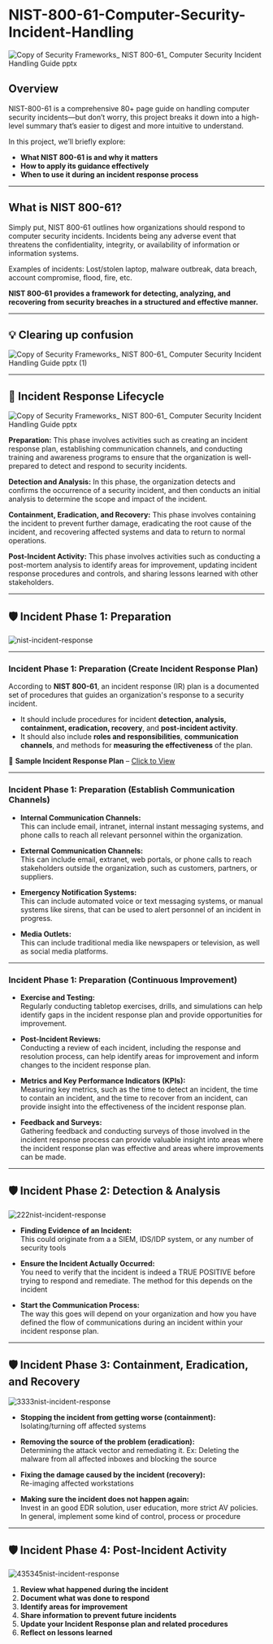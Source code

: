 # NIST-800-61-Computer-Security-Incident-Handling

![Copy of Security Frameworks_ NIST 800-61_ Computer Security Incident Handling Guide pptx](https://github.com/user-attachments/assets/8688e126-e811-4128-905b-47a32ccfbb48)

## Overview
NIST-800-61 is a comprehensive 80+ page guide on handling computer security incidents—but don’t worry, this project breaks it down into a high-level summary that’s easier to digest and more intuitive to understand.

In this project, we’ll briefly explore:
- **What NIST 800-61 is and why it matters**
- **How to apply its guidance effectively**
- **When to use it during an incident response process**

------
## What is NIST 800-61? 
Simply put, NIST 800-61 outlines how organizations should respond to computer security incidents. Incidents being any adverse event that threatens the confidentiality, integrity, or availability of information or information systems.

Examples of incidents:
Lost/stolen laptop, malware outbreak, data breach, account compromise, flood, fire, etc.

**NIST 800-61 provides a framework for detecting, analyzing, and recovering from security breaches in a structured and effective manner.**

------

## 💡 Clearing up confusion
![Copy of Security Frameworks_ NIST 800-61_ Computer Security Incident Handling Guide pptx (1)](https://github.com/user-attachments/assets/a8e7a5c6-4095-4fb8-9935-d21cf5395ced)

------
## 🔴 Incident Response Lifecycle 
![Copy of Security Frameworks_ NIST 800-61_ Computer Security Incident Handling Guide pptx](https://github.com/user-attachments/assets/ad6461b3-5f35-47d2-8ad9-cfcedbe61f0c)


**Preparation:** This phase involves activities such as creating an incident response plan, establishing communication channels, and conducting training and awareness programs to ensure that the organization is well-prepared to detect and respond to security incidents.

**Detection and Analysis:** In this phase, the organization detects and confirms the occurrence of a security incident, and then conducts an initial analysis to determine the scope and impact of the incident.

**Containment, Eradication, and Recovery:** This phase involves containing the incident to prevent further damage, eradicating the root cause of the incident, and recovering affected systems and data to return to normal operations.

**Post-Incident Activity:** This phase involves activities such as conducting a post-mortem analysis to identify areas for improvement, updating incident response procedures and controls, and sharing lessons learned with other stakeholders.

------

## 🛡️ Incident Phase 1: Preparation

![nist-incident-response](https://github.com/user-attachments/assets/b400695a-a584-40d5-a9e0-3566767b02e8)

---

### **Incident Phase 1: Preparation (Create Incident Response Plan)**

According to **NIST 800-61**, an incident response (IR) plan is a documented set of procedures that guides an organization's response to a security incident.

- It should include procedures for incident **detection, analysis, containment, eradication, recovery**, and **post-incident activity**.
- It should also include **roles and responsibilities**, **communication channels**, and methods for **measuring the effectiveness** of the plan.

📄 **Sample Incident Response Plan** – [Click to View](xxxxxxxxxxxxxxxxxxx)

---

### **Incident Phase 1: Preparation (Establish Communication Channels)**

- **Internal Communication Channels:**  
This can include email, intranet, internal instant messaging systems, and phone calls to reach all relevant personnel within the organization.

- **External Communication Channels:**  
This can include email, extranet, web portals, or phone calls to reach stakeholders outside the organization, such as customers, partners, or suppliers.

- **Emergency Notification Systems:**  
This can include automated voice or text messaging systems, or manual systems like sirens, that can be used to alert personnel of an incident in progress.

- **Media Outlets:**  
This can include traditional media like newspapers or television, as well as social media platforms.

---

### **Incident Phase 1: Preparation (Continuous Improvement)**

- **Exercise and Testing:**  
 Regularly conducting tabletop exercises, drills, and simulations can help identify gaps in the incident response plan and provide opportunities for improvement.

- **Post-Incident Reviews:**  
Conducting a review of each incident, including the response and resolution process, can help identify areas for improvement and inform changes to the incident response plan.

- **Metrics and Key Performance Indicators (KPIs):**  
Measuring key metrics, such as the time to detect an incident, the time to contain an incident, and the time to recover from an incident, can provide insight into the effectiveness of the incident response plan.

- **Feedback and Surveys:**  
Gathering feedback and conducting surveys of those involved in the incident response process can provide valuable insight into areas where the incident response plan was effective and areas where improvements can be made.

-------
## 🛡️ Incident Phase 2: Detection & Analysis

![222nist-incident-response](https://github.com/user-attachments/assets/a1550345-0d8f-4964-af0f-d54d0d7c1ada)

- **Finding Evidence of an Incident:**  
This could originate from a a SIEM, IDS/IDP system, or any number of security tools

- **Ensure the Incident Actually Occurred:**  
You need to verify that the incident is indeed a TRUE POSITIVE before trying to respond and remediate. The method for this depends on the incident

- **Start the Communication Process:**  
The way this goes will depend on your organization and how you have defined the flow of communications during an incident within your incident response plan.

-------
## 🛡️ Incident Phase 3: Containment, Eradication, and Recovery

![3333nist-incident-response](https://github.com/user-attachments/assets/1ee17f24-d834-4997-a16a-9ee6ccdd688d)

- **Stopping the incident from getting worse (containment):**  
Isolating/turning off affected systems

- **Removing the source of the problem (eradication):**  
Determining the attack vector and remediating it. Ex: Deleting the malware from all affected inboxes and blocking the source

- **Fixing the damage caused by the incident (recovery):**  
Re-imaging affected workstations

- **Making sure the incident does not happen again:**  
Invest in an good EDR solution, user education, more strict AV policies. In general, implement some kind of control, process or procedure

-------
## 🛡️ Incident Phase 4: Post-Incident Activity

![435345nist-incident-response](https://github.com/user-attachments/assets/22c76b05-87b0-41d3-8cbe-5a645ab0a40b)

1. **Review what happened during the incident**  
2. **Document what was done to respond** 
3. **Identify areas for improvement**  
4. **Share information to prevent future incidents**
5. **Update your Incident Response plan and related procedures**  
6. **Reflect on lessons learned**  

